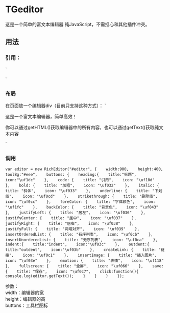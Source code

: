 # TGeditor
这是一个简单的富文本编辑器
纯JavaScript，不需担心和其他插件冲突。

## 用法
### 引用：
`<link rel="stylesheet" href="fontAwesome/css/font-awesome.min.css">  

<link rel="stylesheet" href="richEditor.css">  

<script src="richEditor.min.js"></script>`

### 布局
在页面放一个编辑器div（目前只支持这种方式）：
`<div id="editor">     
  <p>这是一个富文本编辑器，简单高效！</p>     
  <p>你可以通过getHTML()获取编辑器中的所有内容，也可以通过getText()获取纯文本内容</p>  
</div>` 

### 调用
`var editor = new RichEditor("#editor", {   
  width:900,   
  height:400,   
  toolBg:"#eee",   
  buttons: {   
    heading:{   
      title:"标题",   
      icon:"\uf1dc"   
    },   
    code: {   
      title: "引用",   
      icon: "\uf10d"   
    },   
    bold: {   
      title: "加粗",   
      icon: "\uf032"   
    },   
    italic: {   
      title: "斜体",   
      icon: "\uf033"   
    },   
    underline: {   
      title: "下划线",   
      icon: "\uf0cd"   
    },   
    strikethrough: {   
      title: "删除线",   
      icon: "\uf0cc"   
    },   
    foreColor: {   
      title: "字体颜色",   
      icon: "\uf1fc"   
    },   
    backColor: {   
      title: "背景色",   
      icon: "\uf043"   
    },   
    justifyLeft: {   
      title: "居左",   
      icon: "\uf036"   
    },   
    justifyCenter: {   
      title: "居中",   
      icon: "\uf037"   
    },   
    justifyRight: {   
      title: "居右",   
      icon: "\uf038"   
    },   
    justifyFull: {   
      title: "两端对齐",   
      icon: "\uf039"   
    },   
    insertOrderedList: {   
      title: "有序列表",   
      icon: "\uf0cb"   
    },   
    insertUnorderedList: {   
      title: "无序列表",   
      icon: "\uf0ca"   
    },   
    indent:{   
      title:"indent",   
      icon:"\uf03c"   
    },   
    outdent:{   
      title:"outdent",   
      icon:"\uf03b"   
    },   
    createLink: {   
      title: "链接",   
      icon: "\uf0c1"   
    },   
    insertImage: {   
      title: "插入图片",   
      icon: "\uf03e"   
    },   
    emotion: {   
      title: "表情",   
      icon: "\uf118"   
    },   
    fullscreen: {   
      title: "全屏",   
      icon: "\uf066"   
    },   
    save: {   
      title: "保存",   
      icon: "\uf0c7",   
      click:function(){   
        console.log(editor.getText());   
      }   
    }   
  }   
});`  
	
参数：  
width：编辑器的宽  
height：编辑器的高  
buttons：工具栏图标  

